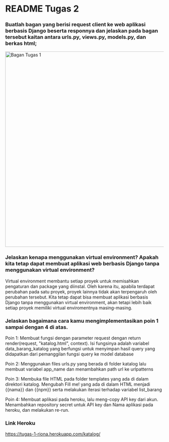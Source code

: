 # README Tugas 2

### Buatlah bagan yang berisi request client ke web aplikasi berbasis Django beserta responnya dan jelaskan pada bagan tersebut kaitan antara urls.py, views.py, models.py, dan berkas html;
<img width="621" alt="Bagan Tugas 1" src="https://user-images.githubusercontent.com/95161209/190307694-9914444b-eb53-480a-94f8-4921f25e93c6.png">


### Jelaskan kenapa menggunakan virtual environment? Apakah kita tetap dapat membuat aplikasi web berbasis Django tanpa menggunakan virtual environment?
Virtual environment membantu setiap proyek untuk  memisahkan pengaturan dan package yang diinstal. Oleh karena itu, apabila terdapat perubahan pada satu proyek, proyek lainnya tidak akan terpengaruh oleh perubahan tersebut. Kita tetap dapat bisa membuat aplikasi berbasis Django tanpa menggunakan virtual environment, akan tetapi lebih baik setiap proyek memiliki virtual enviromentnya masing-masing.


### Jelaskan bagaimana cara kamu mengimplementasikan poin 1 sampai dengan 4 di atas.
Poin 1:
    Membuat fungsi dengan parameter request dengan return render(request, "katalog.html", context). Isi fungsinya adalah variabel data_barang_katalog yang berfungsi untuk menyimpan hasil query yang didapatkan dari pemanggilan fungsi query ke model database
<p>Poin 2:
    Menggunakan files urls.py yang berada di folder katalog lalu membuat variabel app_name dan menambahkan path url ke urlpatterns
<p>Poin 3:
   Membuka file HTML pada folder templates yang ada di dalam direktori katalog. Mengubah Fill me! yang ada di dalam HTML menjadi {{nama}} dan {{npm}} serta melakukan iterasi terhadap variabel list_barang
<p>Poin 4:
    Membuat aplikasi pada heroku, lalu meng-copy API key dari akun. Menambahkan repository secret untuk API key dan Nama aplikasi pada heroku, dan melakukan re-run.

### Link Heroku
https://tugas-1-riona.herokuapp.com/katalog/
